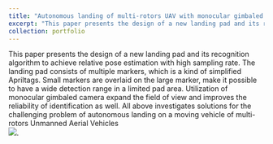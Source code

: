 ```yaml
---
title: "Autonomous landing of multi-rotors UAV with monocular gimbaled camera on moving vehicle"
excerpt: "This paper presents the design of a new landing pad and its recognition algorithm to achieve relative pose estimation with high sampling rate. The landing pad consists of multiple markers, which is a kind of simplified Apriltags. Small markers are overlaid on the large marker, make it possible to have a wide detection range in a limited pad area. Utilization of monocular gimbaled camera expand the field of view and improves the reliability of identification as well. All above investigates solutions for the challenging problem of autonomous landing on a moving vehicle of multi-rotors Unmanned Aerial Vehicles.<br/><img src='/images/UAVLanding.gif'>"
collection: portfolio
---
```


This paper presents the design of a new landing pad and its recognition algorithm to achieve relative pose estimation with high sampling rate. The landing pad consists of multiple markers, which is a kind of simplified Apriltags. Small markers are overlaid on the large marker, make it possible to have a wide detection range in a limited pad area. Utilization of monocular gimbaled camera expand the field of view and improves the reliability of identification as well. All above investigates solutions for the challenging problem of autonomous landing on a moving vehicle of multi-rotors Unmanned Aerial Vehicles <br/><img src='/images/UAVLanding.gif'>.
